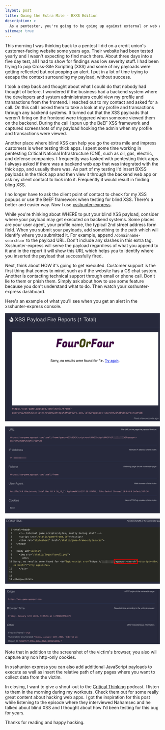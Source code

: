 ```yaml
---
layout: post
title: Going the Extra Mile - BXXS Edition
description: >
  As a pentester, you're going to be going up against external or web app scopes that have been beat up by pentesters and vulnerability scanners. This is about using Blind Cross-Site Scripting (BXSS) in going the extra mile.
sitemap: true
---
```


This morning I was thinking back to a pentest I did on a credit union's customer-facing website some years ago. Their website had been tested yearly and I wasn't expecting to find much there. About three days into a five day test, all I had to show for findings was low severity stuff. I had been trying to pop Cross-Site Scripting (XSS) and some of my payloads were getting reflected but not popping an alert. I put in a lot of time trying to escape the context surrounding my payload, without success.

I took a step back and thought about what I could do that nobody had thought of before. I wondered if the business had a backend system where the developers and system administrators could view my profile and transactions from the frontend. I reached out to my contact and asked for a call. On this call I asked them to take a look at my profile and transactions through any backend systems. It turned out that the XSS payloads that weren't firing on the frontend were triggered when someone viewed them on the backend. During the call I spun up the BeEF XSS framework and captured screenshots of my payload hooking the admin when my profile and transactions were viewed. 

Another place where blind XSS can help you go the extra mile and impress customers is when testing thick apps. I spent some time working in pentesting Critical National Infrastructure (CNI), such as oil, gas, electric, and defense companies. I frequently was tasked with pentesting thick apps. I always asked if there was a backend web app that was integrated with the thick app, and usually there was. As part of my testing I'd insert BXSS payloads in the thick app and then view it through the backend web app or ask my client contact to look into it. Frequently it would result in finding bling XSS.

I no longer have to ask the client point of contact to check for my XSS popups or use the BeEF framework when testing for blind XSS. There's a better and easier way. Now I use [xsshunter-express](https://github.com/mandatoryprogrammer/xsshunter-express).

While you're thinking about WHERE to put your blind XSS payload, consider where your payload may get executed on backend systems. Some places are your user agent, your profile name, the typical 2nd street address form field. When you submit your payloads, add something to the path which will identify where you submitted it. For example, append `/domainname-searchbar` to the payload URL. Don't include any slashes in this extra tag. Xsshunter-express will serve the payload regardless of what you append to it and in the report it will show this URL which helps you to identify where you inserted the payload that successfully fired.

Next, think about HOW it's going to get executed. Customer support is the first thing that comes to mind, such as if the website has a CS chat system. Another is contacting technical support through email or phone call. Don't lie to them or phish them. Simply ask about how to use some feature because you don't understand what to do. Then watch your xsshunter-express dashboard.

Here's an example of what you'll see when you get an alert in the xsshunter-express console.

![xsshunter-express example 1](/assets/img/blog/xsshunter-express-1.png)

![xsshunter-express example 1](/assets/img/blog/xsshunter-express-2.png)

![xsshunter-express example 1](/assets/img/blog/xsshunter-express-3.png)

![xsshunter-express example 1](/assets/img/blog/xsshunter-express-4.png)

Note that in addition to the screenshot of the victim's browser, you also will capture any non http-only cookies.

In xsshunter-express you can also add additional JavaScript payloads to execute as well as insert the relative path of any pages where you want to collect data from the victim.

In closing, I want to give a shout-out to the [Critical Thinking](https://www.criticalthinkingpodcast.io/) podcast. I listen to them in the morning during my workouts. Check them out for some really great content about hacking web apps. I got the inspiration for this post while listening to the episode where they interviewed Nahamsec and he talked about blind XSS and I thought about how I'd been testing for this bug for years.

Thanks for reading and happy hacking.